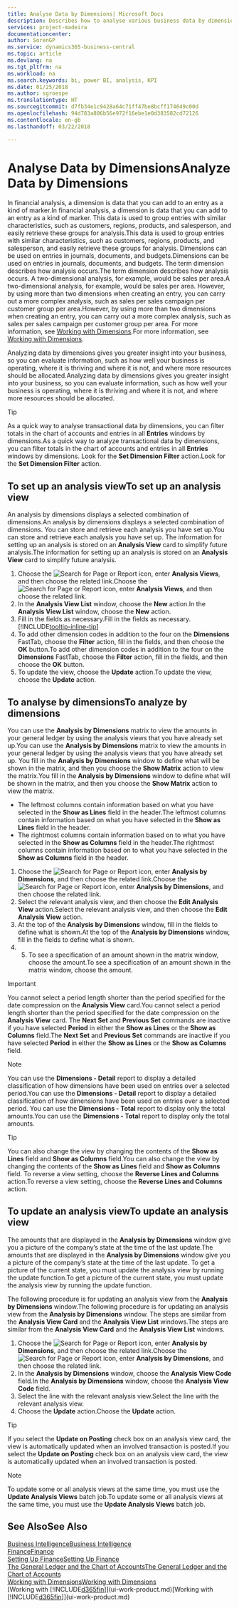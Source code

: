```yaml
---
title: Analyse Data by Dimensions| Microsoft Docs
description: Describes how to analyse various business data by dimensions.
services: project-madeira
documentationcenter: 
author: SorenGP
ms.service: dynamics365-business-central
ms.topic: article
ms.devlang: na
ms.tgt_pltfrm: na
ms.workload: na
ms.search.keywords: bi, power BI, analysis, KPI
ms.date: 01/25/2018
ms.author: sgroespe
ms.translationtype: HT
ms.sourcegitcommit: d7fb34e1c9428a64c71ff47be8bcff174649c00d
ms.openlocfilehash: 94d783a806b56e972f16ebe1e0d383582cd72126
ms.contentlocale: en-gb
ms.lasthandoff: 03/22/2018

---
```

#  <a name="analyze-data-by-dimensions"></a><span data-ttu-id="6f2c3-103">Analyse Data by Dimensions</span><span class="sxs-lookup"><span data-stu-id="6f2c3-103">Analyze Data by Dimensions</span></span>
<span data-ttu-id="6f2c3-104">In financial analysis, a dimension is data that you can add to an entry as a kind of marker.</span><span class="sxs-lookup"><span data-stu-id="6f2c3-104">In financial analysis, a dimension is data that you can add to an entry as a kind of marker.</span></span> <span data-ttu-id="6f2c3-105">This data is used to group entries with similar characteristics, such as customers, regions, products, and salesperson, and easily retrieve these groups for analysis.</span><span class="sxs-lookup"><span data-stu-id="6f2c3-105">This data is used to group entries with similar characteristics, such as customers, regions, products, and salesperson, and easily retrieve these groups for analysis.</span></span> <span data-ttu-id="6f2c3-106">Dimensions can be used on entries in journals, documents, and budgets.</span><span class="sxs-lookup"><span data-stu-id="6f2c3-106">Dimensions can be used on entries in journals, documents, and budgets.</span></span> <span data-ttu-id="6f2c3-107">The term dimension describes how analysis occurs.</span><span class="sxs-lookup"><span data-stu-id="6f2c3-107">The term dimension describes how analysis occurs.</span></span> <span data-ttu-id="6f2c3-108">A two-dimensional analysis, for example, would be sales per area.</span><span class="sxs-lookup"><span data-stu-id="6f2c3-108">A two-dimensional analysis, for example, would be sales per area.</span></span> <span data-ttu-id="6f2c3-109">However, by using more than two dimensions when creating an entry, you can carry out a more complex analysis, such as sales per sales campaign per customer group per area.</span><span class="sxs-lookup"><span data-stu-id="6f2c3-109">However, by using more than two dimensions when creating an entry, you can carry out a more complex analysis, such as sales per sales campaign per customer group per area.</span></span> <span data-ttu-id="6f2c3-110">For more information, see [Working with Dimensions](finance-dimensions.md).</span><span class="sxs-lookup"><span data-stu-id="6f2c3-110">For more information, see [Working with Dimensions](finance-dimensions.md).</span></span>

<span data-ttu-id="6f2c3-111">Analyzing data by dimensions gives you greater insight into your business, so you can evaluate information, such as how well your business is operating, where it is thriving and where it is not, and where more resources should be allocated.</span><span class="sxs-lookup"><span data-stu-id="6f2c3-111">Analyzing data by dimensions gives you greater insight into your business, so you can evaluate information, such as how well your business is operating, where it is thriving and where it is not, and where more resources should be allocated.</span></span>

> [!TIP]
> <span data-ttu-id="6f2c3-112">As a quick way to analyse transactional data by dimensions, you can filter totals in the chart of accounts and entries in all **Entries** windows by dimensions.</span><span class="sxs-lookup"><span data-stu-id="6f2c3-112">As a quick way to analyze transactional data by dimensions, you can filter totals in the chart of accounts and entries in all **Entries** windows by dimensions.</span></span> <span data-ttu-id="6f2c3-113">Look for the **Set Dimension Filter** action.</span><span class="sxs-lookup"><span data-stu-id="6f2c3-113">Look for the **Set Dimension Filter** action.</span></span>

## <a name="to-set-up-an-analysis-view"></a><span data-ttu-id="6f2c3-114">To set up an analysis view</span><span class="sxs-lookup"><span data-stu-id="6f2c3-114">To set up an analysis view</span></span>  
<span data-ttu-id="6f2c3-115">An analysis by dimensions displays a selected combination of dimensions.</span><span class="sxs-lookup"><span data-stu-id="6f2c3-115">An analysis by dimensions displays a selected combination of dimensions.</span></span> <span data-ttu-id="6f2c3-116">You can store and retrieve each analysis you have set up.</span><span class="sxs-lookup"><span data-stu-id="6f2c3-116">You can store and retrieve each analysis you have set up.</span></span> <span data-ttu-id="6f2c3-117">The information for setting up an analysis is stored on an **Analysis View** card to simplify future analysis.</span><span class="sxs-lookup"><span data-stu-id="6f2c3-117">The information for setting up an analysis is stored on an **Analysis View** card to simplify future analysis.</span></span>  

1. <span data-ttu-id="6f2c3-118">Choose the ![Search for Page or Report](media/ui-search/search_small.png "Search for Page or Report icon") icon, enter **Analysis Views**, and then choose the related link.</span><span class="sxs-lookup"><span data-stu-id="6f2c3-118">Choose the ![Search for Page or Report](media/ui-search/search_small.png "Search for Page or Report icon") icon, enter **Analysis Views**, and then choose the related link.</span></span>  
2. <span data-ttu-id="6f2c3-119">In the **Analysis View List** window, choose the **New** action.</span><span class="sxs-lookup"><span data-stu-id="6f2c3-119">In the **Analysis View List** window, choose the **New** action.</span></span>
3. <span data-ttu-id="6f2c3-120">Fill in the fields as necessary.</span><span class="sxs-lookup"><span data-stu-id="6f2c3-120">Fill in the fields as necessary.</span></span> [!INCLUDE[tooltip-inline-tip](includes/tooltip-inline-tip_md.md)]
4. <span data-ttu-id="6f2c3-121">To add other dimension codes in addition to the four on the **Dimensions** FastTab, choose the **Filter** action, fill in the fields, and then choose the **OK** button.</span><span class="sxs-lookup"><span data-stu-id="6f2c3-121">To add other dimension codes in addition to the four on the **Dimensions** FastTab, choose the **Filter** action, fill in the fields, and then choose the **OK** button.</span></span>  
5. <span data-ttu-id="6f2c3-122">To update the view, choose the **Update** action.</span><span class="sxs-lookup"><span data-stu-id="6f2c3-122">To update the view, choose the **Update** action.</span></span>

## <a name="to-analyze-by-dimensions"></a><span data-ttu-id="6f2c3-123">To analyse by dimensions</span><span class="sxs-lookup"><span data-stu-id="6f2c3-123">To analyze by dimensions</span></span>
<span data-ttu-id="6f2c3-124">You can use the **Analysis by Dimensions** matrix to view the amounts in your general ledger by using the analysis views that you have already set up.</span><span class="sxs-lookup"><span data-stu-id="6f2c3-124">You can use the **Analysis by Dimensions** matrix to view the amounts in your general ledger by using the analysis views that you have already set up.</span></span> <span data-ttu-id="6f2c3-125">You fill in the **Analysis by Dimensions** window to define what will be shown in the matrix, and then you choose the **Show Matrix** action to view the matrix.</span><span class="sxs-lookup"><span data-stu-id="6f2c3-125">You fill in the **Analysis by Dimensions** window to define what will be shown in the matrix, and then you choose the **Show Matrix** action to view the matrix.</span></span>  

- <span data-ttu-id="6f2c3-126">The leftmost columns contain information based on what you have selected in the **Show as Lines** field in the header.</span><span class="sxs-lookup"><span data-stu-id="6f2c3-126">The leftmost columns contain information based on what you have selected in the **Show as Lines** field in the header.</span></span>  
- <span data-ttu-id="6f2c3-127">The rightmost columns contain information based on to what you have selected in the **Show as Columns** field in the header.</span><span class="sxs-lookup"><span data-stu-id="6f2c3-127">The rightmost columns contain information based on to what you have selected in the **Show as Columns** field in the header.</span></span>  

1. <span data-ttu-id="6f2c3-128">Choose the ![Search for Page or Report](media/ui-search/search_small.png "Search for Page or Report icon") icon, enter **Analysis by Dimensions**, and then choose the related link.</span><span class="sxs-lookup"><span data-stu-id="6f2c3-128">Choose the ![Search for Page or Report](media/ui-search/search_small.png "Search for Page or Report icon") icon, enter **Analysis by Dimensions**, and then choose the related link.</span></span>  
2. <span data-ttu-id="6f2c3-129">Select the relevant analysis view, and then choose the **Edit Analysis View** action.</span><span class="sxs-lookup"><span data-stu-id="6f2c3-129">Select the relevant analysis view,  and then choose the **Edit Analysis View** action.</span></span>
3. <span data-ttu-id="6f2c3-130">At the top of the **Analysis by Dimensions** window, fill in the fields to define what is shown.</span><span class="sxs-lookup"><span data-stu-id="6f2c3-130">At the top of the **Analysis by Dimensions** window, fill in the fields to define what is shown.</span></span>
4. 5. <span data-ttu-id="6f2c3-131">To see a specification of an amount shown in the matrix window, choose the amount.</span><span class="sxs-lookup"><span data-stu-id="6f2c3-131">To see a specification of an amount shown in the matrix window, choose the amount.</span></span>  

> [!IMPORTANT]  
>   <span data-ttu-id="6f2c3-132">You cannot select a period length shorter than the period specified for the date compression on the **Analysis View** card.</span><span class="sxs-lookup"><span data-stu-id="6f2c3-132">You cannot select a period length shorter than the period specified for the date compression on the **Analysis View** card.</span></span> <span data-ttu-id="6f2c3-133">The **Next Set** and **Previous Set** commands are inactive if you have selected **Period** in either the **Show as Lines** or the **Show as Columns** field.</span><span class="sxs-lookup"><span data-stu-id="6f2c3-133">The **Next Set** and **Previous Set** commands are inactive if you have selected **Period** in either the **Show as Lines** or the **Show as Columns** field.</span></span>  

> [!NOTE]  
>   <span data-ttu-id="6f2c3-134">You can use the **Dimensions - Detail** report to display a detailed classification of how dimensions have been used on entries over a selected period.</span><span class="sxs-lookup"><span data-stu-id="6f2c3-134">You can use the **Dimensions - Detail** report to display a detailed classification of how dimensions have been used on entries over a selected period.</span></span> <span data-ttu-id="6f2c3-135">You can use the **Dimensions - Total** report to display only the total amounts.</span><span class="sxs-lookup"><span data-stu-id="6f2c3-135">You can use the **Dimensions - Total** report to display only the total amounts.</span></span>  

> [!TIP]  
>   <span data-ttu-id="6f2c3-136">You can also change the view by changing the contents of the **Show as Lines** field and **Show as Columns** field.</span><span class="sxs-lookup"><span data-stu-id="6f2c3-136">You can also change the view by changing the contents of the **Show as Lines** field and **Show as Columns** field.</span></span> <span data-ttu-id="6f2c3-137">To reverse a view setting, choose the **Reverse Lines and Columns** action.</span><span class="sxs-lookup"><span data-stu-id="6f2c3-137">To reverse a view setting, choose the **Reverse Lines and Columns** action.</span></span>

## <a name="to-update-an-analysis-view"></a><span data-ttu-id="6f2c3-138">To update an analysis view</span><span class="sxs-lookup"><span data-stu-id="6f2c3-138">To update an analysis view</span></span>  
<span data-ttu-id="6f2c3-139">The amounts that are displayed in the **Analysis by Dimensions** window give you a picture of the company’s state at the time of the last update.</span><span class="sxs-lookup"><span data-stu-id="6f2c3-139">The amounts that are displayed in the **Analysis by Dimensions** window give you a picture of the company’s state at the time of the last update.</span></span> <span data-ttu-id="6f2c3-140">To get a picture of the current state, you must update the analysis view by running the update function.</span><span class="sxs-lookup"><span data-stu-id="6f2c3-140">To get a picture of the current state, you must update the analysis view by running the update function.</span></span>

<span data-ttu-id="6f2c3-141">The following procedure is for updating an analysis view from the **Analysis by Dimensions** window.</span><span class="sxs-lookup"><span data-stu-id="6f2c3-141">The following procedure is for updating an analysis view from the **Analysis by Dimensions** window.</span></span> <span data-ttu-id="6f2c3-142">The steps are similar from the **Analysis View Card** and the **Analysis View List** windows.</span><span class="sxs-lookup"><span data-stu-id="6f2c3-142">The steps are similar from the **Analysis View Card** and the **Analysis View List** windows.</span></span>  

1. <span data-ttu-id="6f2c3-143">Choose the ![Search for Page or Report](media/ui-search/search_small.png "Search for Page or Report icon") icon, enter **Analysis by Dimensions**, and then choose the related link.</span><span class="sxs-lookup"><span data-stu-id="6f2c3-143">Choose the ![Search for Page or Report](media/ui-search/search_small.png "Search for Page or Report icon") icon, enter **Analysis by Dimensions**, and then choose the related link.</span></span>  
2. <span data-ttu-id="6f2c3-144">In the **Analysis by Dimensions** window, choose the **Analysis View Code** field.</span><span class="sxs-lookup"><span data-stu-id="6f2c3-144">In the **Analysis by Dimensions** window, choose the **Analysis View Code** field.</span></span>  
3. <span data-ttu-id="6f2c3-145">Select the line with the relevant analysis view.</span><span class="sxs-lookup"><span data-stu-id="6f2c3-145">Select the line with the relevant analysis view.</span></span>  
4. <span data-ttu-id="6f2c3-146">Choose the **Update** action.</span><span class="sxs-lookup"><span data-stu-id="6f2c3-146">Choose the **Update** action.</span></span>  

> [!TIP]  
>   <span data-ttu-id="6f2c3-147">If you select the **Update on Posting** check box on an analysis view card, the view is automatically updated when an involved transaction is posted.</span><span class="sxs-lookup"><span data-stu-id="6f2c3-147">If you select the **Update on Posting** check box on an analysis view card, the view is automatically updated when an involved transaction is posted.</span></span>

> [!NOTE]  
>   <span data-ttu-id="6f2c3-148">To update some or all analysis views at the same time, you must use the **Update Analysis Views** batch job.</span><span class="sxs-lookup"><span data-stu-id="6f2c3-148">To update some or all analysis views at the same time, you must use the **Update Analysis Views** batch job.</span></span>  

## <a name="see-also"></a><span data-ttu-id="6f2c3-149">See Also</span><span class="sxs-lookup"><span data-stu-id="6f2c3-149">See Also</span></span>
[<span data-ttu-id="6f2c3-150">Business Intelligence</span><span class="sxs-lookup"><span data-stu-id="6f2c3-150">Business Intelligence</span></span>](bi.md)  
[<span data-ttu-id="6f2c3-151">Finance</span><span class="sxs-lookup"><span data-stu-id="6f2c3-151">Finance</span></span>](finance.md)  
[<span data-ttu-id="6f2c3-152">Setting Up Finance</span><span class="sxs-lookup"><span data-stu-id="6f2c3-152">Setting Up Finance</span></span>](finance-setup-finance.md)  
[<span data-ttu-id="6f2c3-153">The General Ledger and the Chart of Accounts</span><span class="sxs-lookup"><span data-stu-id="6f2c3-153">The General Ledger and the Chart of Accounts</span></span>](finance-general-ledger.md)  
[<span data-ttu-id="6f2c3-154">Working with Dimensions</span><span class="sxs-lookup"><span data-stu-id="6f2c3-154">Working with Dimensions</span></span>](finance-dimensions.md)  
<span data-ttu-id="6f2c3-155">[Working with [!INCLUDE[d365fin](includes/d365fin_md.md)]](ui-work-product.md)</span><span class="sxs-lookup"><span data-stu-id="6f2c3-155">[Working with [!INCLUDE[d365fin](includes/d365fin_md.md)]](ui-work-product.md)</span></span>  

